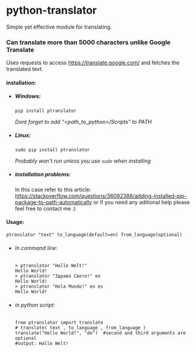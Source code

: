 # python-translator

Simple yet effective module for translating. 

### Can translate more than 5000 characters unlike Google Translate

Uses requests to access https://translate.google.com/ and fetches the translated text.

#### installation:

* ##### Windows:
    `pip install ptranslator`
    
    _Dont forget to add "<path_to_python>/Scripts" to PATH_
   
* ##### Linux:
    `sudo pip install ptranslator`
    
    _Probably won't run unless you use `sudo` when installing_

* ##### _installation problems:_
    In this case refer to this article:
    https://stackoverflow.com/questions/36092388/adding-installed-pip-package-to-path-automatically
    or if you need any aditional help please feel free to contact me :)

#### Usage:
 `ptranslator "text" to_language(default=en) from_language(optional)`
 
 * ###### _In command line:_
    ```
    > ptranslator "Hallo Welt!"
    Hello World!
    > ptranslator "Здраво Свете!" en
    Hello World!
    > ptranslator "Hola Mundo!" en es
    Hello World!
    ```
 * ###### _in python script:_
    ```
    from ptranslator import translate
    # translate( text , to_language , from_language )
    translate("Hello World!", "de")  #second and third arguments are optional
    #output: Hallo Welt!
    ```
 

